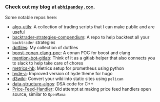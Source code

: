 
<!--
**abhi1010/abhi1010** is a ✨ _special_ ✨ repository because its `README.md` (this file) appears on your GitHub profile.

Here are some ideas to get you started:

- 🔭 I’m currently working on ...
- 🌱 I’m currently learning ...
- 👯 I’m looking to collaborate on ...
- 🤔 I’m looking for help with ...
- 💬 Ask me about ...
- 📫 How to reach me: ...
- 😄 Pronouns: ...
- ⚡ Fun fact: ...
-->
### Check out my blog at [`abhipandey.com`](http://abhipandey.com).

Some notable repos here:

- [algo-utils](https://github.com/abhi1010/algo-utils): A collection of trading scripts that I can make public and are useful
- [backtrader-strategies-compendium](https://github.com/abhi1010/backtrader-strategies-compendium): A repo to help backtest all your `backtrader` strategies
- [dotfiles](https://github.com/abhi1010/dotfiles): My collection of dotfiles
- [boost-conan-clang-poc](https://github.com/abhi1010/boost-conan-clang-poc): A conan POC for boost and clang
- [mention-bot-gitlab](https://github.com/abhi1010/mention-bot-gitlab): Think of it as a gitlab helper that also connects you to slack to help take care of chores
- [metrics-hb](https://github.com/abhi1010/metrics-hb): Metrics setup for prometheus using python
- [hyde-a](https://github.com/abhi1010/hyde-a): Improved version of hyde theme for hugo
- [d3wiki](https://github.com/abhi1010/d3wiki): Convert your wiki into static sites using `pelican`
- [data-structure-algos](https://github.com/abhi1010/Algorithms): DSA code for C++
- [Price-Feed-Handler](https://github.com/abhi1010/Price-Feed-Handler): Old attempt at making price feed handlers open source, similar to `OpenMama`



